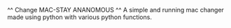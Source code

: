 ^^ Change MAC-STAY ANANOMOUS ^^
A simple and running mac changer made using python with various python functions.
